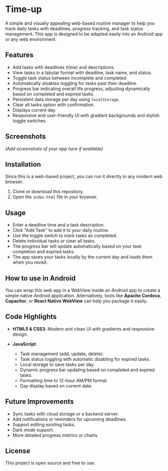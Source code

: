 

# Time-up

A simple and visually appealing web-based routine manager to help you track daily tasks with deadlines, progress tracking, and task status management. This app is designed to be adapted easily into an Android app or any web environment.

## Features

* Add tasks with deadlines (time) and descriptions.
* View tasks in a tabular format with deadline, task name, and status.
* Toggle task status between incomplete and completed.
* Automatically disables toggling for tasks past their deadline.
* Progress bar indicating overall life progress, adjusting dynamically based on completed and expired tasks.
* Persistent data storage per day using `localStorage`.
* Clear all tasks option with confirmation.
* Displays current day.
* Responsive and user-friendly UI with gradient backgrounds and stylish toggle switches.

## Screenshots

*(Add screenshots of your app here if available)*

## Installation

Since this is a web-based project, you can run it directly in any modern web browser.

1. Clone or download this repository.
2. Open the `index.html` file in your browser.

## Usage

* Enter a deadline time and a task description.
* Click "Add Task" to add it to your daily routine.
* Use the toggle switch to mark tasks as completed.
* Delete individual tasks or clear all tasks.
* The progress bar will update automatically based on your task completion and expired tasks.
* The app saves your tasks locally by the current day and loads them when you revisit.

## How to use in Android

You can wrap this web app in a WebView inside an Android app to create a simple native Android application. Alternatively, tools like **Apache Cordova**, **Capacitor**, or **React Native WebView** can help you package it easily.

## Code Highlights

* **HTML5 & CSS3**: Modern and clean UI with gradients and responsive design.
* **JavaScript**:

  * Task management (add, update, delete).
  * Task status toggling with automatic disabling for expired tasks.
  * Local storage to save tasks per day.
  * Dynamic progress bar updating based on completed and expired tasks.
  * Formatting time to 12-hour AM/PM format.
  * Day display based on current date.

## Future Improvements

* Sync tasks with cloud storage or a backend server.
* Add notifications or reminders for upcoming deadlines.
* Support editing existing tasks.
* Dark mode support.
* More detailed progress metrics or charts.

## License

This project is open source and free to use.
